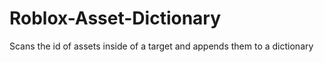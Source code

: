 # Roblox-Asset-Dictionary
Scans the id of assets inside of a target and appends them to a dictionary
